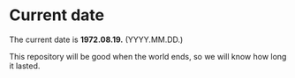 # Current date

The current date is **1972.08.19.** (YYYY.MM.DD.)

This repository will be good when the world ends, so we will know how long it lasted.